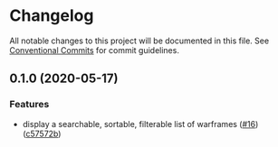 # Changelog

All notable changes to this project will be documented in this file.
See [Conventional Commits](https://www.conventionalcommits.org/) for commit guidelines.

## 0.1.0 (2020-05-17)

### Features

- display a searchable, sortable, filterable list of warframes ([#16](https://github.com/CephalonTobran/web/issues/16)) ([c57572b](https://github.com/CephalonTobran/web/commit/c57572bacc9b2d70f1859160613db8d821df9522))
